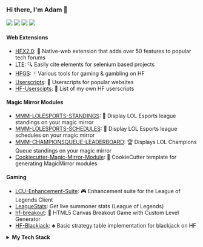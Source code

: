 ### Hi there, I'm Adam 👋
[![](https://img.shields.io/badge/-GitHub-%23181717?style=flat&logo=github)](https://github.com/xadamxk)
[![](https://img.shields.io/badge/LinkedIn-blue?style=flat&logo=linkedin)](https://www.linkedin.com/in/adam-koewler-526957a3/)
[![](https://img.shields.io/badge/Twitch-purple?style=flat&logo=twitch)](https://www.twitch.tv/xadamxk)
[![](https://img.shields.io/badge/Reddit-gray?style=flat&logo=reddit)](https://www.reddit.com/user/xadamxk/)

#### Web Extensions
- [HFX2.0](https://github.com/xadamxk/HFX2.0): 🧰 Native-web extension that adds over 50 features to popular tech forums
- [LTE](https://github.com/xadamxk/LTE): 🔍 Easily cite elements for selenium based projects
- [HFGS](https://github.com/xadamxk/HFGS): 🃏 Various tools for gaming & gambling on HF
- [Userscripts](https://github.com/xadamxk/Userscripts): 📖 Userscripts for popular websites
- [HF-Userscipts](https://github.com/xadamxk/HF-Userscripts): 📃 List of my own HF userscripts
#### Magic Mirror Modules
- [MMM-LOLESPORTS-STANDINGS](https://github.com/xadamxk/MMM-LOLESPORTS-STANDINGS): 🥇 Display LOL Esports league standings on your magic mirror
- [MMM-LOLESPORTS-SCHEDULES](https://github.com/xadamxk/MMM-LOLESPORTS-SCHEDULES): 📅 Display LOL Esports league schedules on your magic mirror
- [MMM-CHAMPIONSQUEUE-LEADERBOARD](https://github.com/xadamxk/MMM-CHAMPIONSQUEUE-LEADERBOARD): 🏆 Displays LOL Champions Queue standings on your magic mirror
- [Cookiecutter-Magic-Mirror-Module](https://github.com/xadamxk/cookiecutter-magic-mirror-module): :cookie: CookieCutter template for generating MagicMirror modules
#### Gaming
- [LCU-Enhancement-Suite](https://github.com/xadamxk/LCU-Enhancement-Suite): 🎮 Enhancement suite for the League of Legends Client
- [LeagueStats](https://github.com/xadamxk/LeagueStats):  Get live summoner stats (League of Legends)
- [hf-breakout](https://github.com/xadamxk/hf-breakout): 👾 HTML5 Canvas Breakout Game with Custom Level Generator
- [HF-Blackjack](https://github.com/xadamxk/HF-Blackjack): ♣️ Basic strategy table implementation for blackjack on HF

<details> 
  <summary><b>My Tech Stack</b></summary>
  <h3>Databases</h3>
  <img src="https://img.shields.io/badge/Amazon%20DynamoDB-4053D6?style=for-the-badge&logo=Amazon%20DynamoDB&logoColor=white"</img>
  <img src="https://img.shields.io/badge/MongoDB-%234ea94b.svg?style=for-the-badge&logo=mongodb&logoColor=white"</img>
  <img src="https://img.shields.io/badge/postgres-%23316192.svg?style=for-the-badge&logo=postgresql&logoColor=white"</img>
  <img src="https://img.shields.io/badge/redis-%23DD0031.svg?style=for-the-badge&logo=redis&logoColor=white"</img>
  
  <h3>Frameworks, Platforms, and Libraries</h3>
  <img src="https://img.shields.io/badge/angular-%23DD0031.svg?style=for-the-badge&logo=angular&logoColor=white"</img>
  <img src="https://img.shields.io/badge/bootstrap-%23563D7C.svg?style=for-the-badge&logo=bootstrap&logoColor=white"</img>
  <img src="https://img.shields.io/badge/chart.js-F5788D.svg?style=for-the-badge&logo=chart.js&logoColor=white"</img>
  <img src="https://img.shields.io/badge/Electron-191970?style=for-the-badge&logo=Electron&logoColor=white"</img>
  <img src="https://img.shields.io/badge/express.js-%23404d59.svg?style=for-the-badge&logo=express&logoColor=%2361DAFB"</img>
  <img src="https://img.shields.io/badge/jquery-%230769AD.svg?style=for-the-badge&logo=jquery&logoColor=white"</img>
  <img src="https://img.shields.io/badge/NPM-%23000000.svg?style=for-the-badge&logo=npm&logoColor=white"</img>
  <img src="https://img.shields.io/badge/Next-black?style=for-the-badge&logo=next.js&logoColor=white"</img>
  <img src="https://img.shields.io/badge/node.js-6DA55F?style=for-the-badge&logo=node.js&logoColor=white"</img>
  <img src="https://img.shields.io/badge/react-%2320232a.svg?style=for-the-badge&logo=react&logoColor=%2361DAFB"</img>
  <img src="https://img.shields.io/badge/tailwindcss-%2338B2AC.svg?style=for-the-badge&logo=tailwind-css&logoColor=white"</img>
  <img src="https://img.shields.io/badge/yarn-%232C8EBB.svg?style=for-the-badge&logo=yarn&logoColor=white"</img>
  
  <h3>Hosting/SaaS</h3>
  <img src="https://img.shields.io/badge/AWS-%23FF9900.svg?style=for-the-badge&logo=amazon-aws&logoColor=white"</img>
  <img src="https://img.shields.io/badge/firebase-%23039BE5.svg?style=for-the-badge&logo=firebase"</img>
  <img src="https://img.shields.io/badge/vercel-%23000000.svg?style=for-the-badge&logo=vercel&logoColor=white"</img>
  
  <h3>Languages</h3>
  <img src="https://img.shields.io/badge/css3-%231572B6.svg?style=for-the-badge&logo=css3&logoColor=white"</img>
  <img src="https://img.shields.io/badge/go-%2300ADD8.svg?style=for-the-badge&logo=go&logoColor=white"</img>
  <img src="https://img.shields.io/badge/html5-%23E34F26.svg?style=for-the-badge&logo=html5&logoColor=white"</img>
  <img src="https://img.shields.io/badge/java-%23ED8B00.svg?style=for-the-badge&logo=java&logoColor=white"</img>
  <img src="https://img.shields.io/badge/javascript-%23323330.svg?style=for-the-badge&logo=javascript&logoColor=%23F7DF1E"</img>
  <img src="https://img.shields.io/badge/python-3670A0?style=for-the-badge&logo=python&logoColor=ffdd54"</img>
  <img src="https://img.shields.io/badge/typescript-%23007ACC.svg?style=for-the-badge&logo=typescript&logoColor=white"</img>
  
  <h3>IDEs/Editors</h3>
  <img src="https://img.shields.io/badge/IntelliJ-000000.svg?style=for-the-badge&logo=intellij-idea&logoColor=white"</img>
  <img src="https://img.shields.io/badge/pycharm-143?style=for-the-badge&logo=pycharm&logoColor=black&color=black&labelColor=green"</img>
  <img src="https://img.shields.io/badge/Visual%20Studio%20Code-0078d7.svg?style=for-the-badge&logo=visual-studio-code&logoColor=white"</img>
  <img src="https://img.shields.io/badge/Visual%20Studio-5C2D91.svg?style=for-the-badge&logo=visual-studio&logoColor=white"</img>
  <img src="https://img.shields.io/badge/webstorm-143?style=for-the-badge&logo=webstorm&logoColor=white&color=black"</img>
  
  <h3>Operating Systems</h3>
  <img src="https://img.shields.io/badge/cent%20os-002260?style=for-the-badge&logo=centos&logoColor=F0F0F0"</img>
  <img src="https://img.shields.io/badge/iOS-000000?style=for-the-badge&logo=ios&logoColor=white"</img>
  <img src="https://img.shields.io/badge/mac%20os-000000?style=for-the-badge&logo=macos&logoColor=F0F0F0"</img>
  <img src="https://img.shields.io/badge/Windows-0078D6?style=for-the-badge&logo=windows&logoColor=white"</img>
  <img src="https://img.shields.io/badge/Ubuntu-E95420?style=for-the-badge&logo=ubuntu&logoColor=white"</img>
  
  <h3>Testing</h3>
  <img src="https://img.shields.io/badge/-cypress-%23E5E5E5?style=for-the-badge&logo=cypress&logoColor=058a5e"</img>
  <img src="https://img.shields.io/badge/-jest-%23C21325?style=for-the-badge&logo=jest&logoColor=white"</img>
  <img src="https://img.shields.io/badge/-selenium-%43B02A?style=for-the-badge&logo=selenium&logoColor=white"</img>
  
  <h3>Version Control</h3>
  <img src="https://img.shields.io/badge/bitbucket-%230047B3.svg?style=for-the-badge&logo=bitbucket&logoColor=white"</img>
  <img src="https://img.shields.io/badge/git-%23F05033.svg?style=for-the-badge&logo=git&logoColor=white"</img>
  <img src="https://img.shields.io/badge/github-%23121011.svg?style=for-the-badge&logo=github&logoColor=white"</img>
  
  <h3>Other Tools, Frameworks, or Services</h3>
  <img src="https://img.shields.io/badge/-Arduino-00979D?style=for-the-badge&logo=Arduino&logoColor=white"</img>
  <img src="https://img.shields.io/badge/docker-%230db7ed.svg?style=for-the-badge&logo=docker&logoColor=white"</img>
  <img src="https://img.shields.io/badge/jira-%230A0FFF.svg?style=for-the-badge&logo=jira&logoColor=white"</img>
  <img src="https://img.shields.io/badge/Postman-FF6C37?style=for-the-badge&logo=postman&logoColor=white"</img>
  <img src="https://img.shields.io/badge/-RaspberryPi-C51A4A?style=for-the-badge&logo=Raspberry-Pi"</img>
  <img src="https://img.shields.io/badge/terraform-%235835CC.svg?style=for-the-badge&logo=terraform&logoColor=white"</img>
  <img src="https://img.shields.io/badge/jenkins-%232C5263.svg?style=for-the-badge&logo=jenkins&logoColor=white"</img>
</details>
